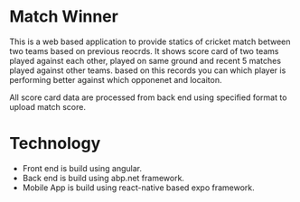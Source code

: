 # Match Winner

This is a web based application to provide statics of cricket match between two teams based on previous reocrds.
It shows score card of two teams played against each other, played on same ground and recent 5 matches played against other teams.
based on this records you can which player is performing better against which opponenet and locaiton. 

All score card data are processed from back end using specified format to upload match score.

# Technology

- Front end is build using angular.
- Back end is build using abp.net framework.
- Mobile App is build using react-native based expo framework.

